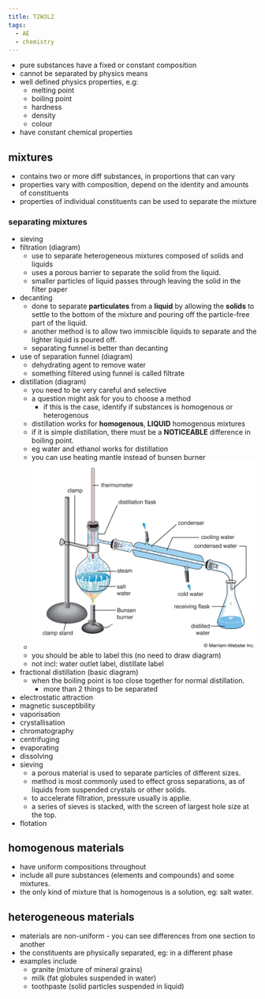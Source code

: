 ```yaml
---
title: T2W3L2
tags:
  - AE
  - chemistry
---
```


- pure substances have a fixed or constant composition
- cannot be separated by physics means
- well defined physics properties, e.g:
  - melting point
  - boiling point
  - hardness
  - density
  - colour
- have constant chemical properties

## mixtures

- contains two or more diff substances, in proportions that can vary
- properties vary with composition, depend on the identity and amounts of constituents
- properties of individual constituents can be used to separate the mixture

### separating mixtures

- sieving
- filtration (diagram)
  - use to separate heterogeneous mixtures composed of solids and liquids
  - uses a porous barrier to separate the solid from the liquid.
  - smaller particles of liquid passes through leaving the solid in the filter paper
- decanting
  - done to separate **particulates** from a **liquid** by allowing the **solids** to settle to the bottom of the mixture and pouring off the particle-free part of the liquid.
  - another method is to allow two immiscible liquids to separate and the lighter liquid is poured off.
  - separating funnel is better than decanting
- use of separation funnel (diagram)
  - dehydrating agent to remove water
  - something filtered using funnel is called filtrate
- distillation (diagram)
  - you need to be very careful and selective
  - a question might ask for you to choose a method
    - if this is the case, identify if substances is homogenous or heterogenous
  - distillation works for **homogenous**, **LIQUID** homogenous mixtures
  - if it is simple distillation, there must be a **NOTICEABLE** difference in boiling point.
  - eg water and ethanol works for distillation
  - you can use heating mantle instead of bunsen burner
  - ![400](notes/images/Pasted%20image%2020230509130147.png)
  - you should be able to label this (no need to draw diagram)
  - not incl: water outlet label, distillate label
- fractional distillation (basic diagram)
  - when the boiling point is too close together for normal distillation.
    - more than 2 things to be separated
- electrostatic attraction
- magnetic susceptibility
- vaporisation
- crystallisation
- chromatography
- centrifuging
- evaporating
- dissolving
- sieving
  - a porous material is used to separate particles of different sizes.
  - method is most commonly used to effect gross separations, as of liquids from suspended crystals or other solids.
  - to accelerate filtration, pressure usually is applie.
  - a series of sieves is stacked, with the screen of largest hole size at the top.
- flotation

## homogenous materials

- have uniform compositions throughout
- include all pure substances (elements and compounds) and some mixtures.
- the only kind of mixture that is homogenous is a solution, eg: salt water.

## heterogeneous materials

- materials are non-uniform - you can see differences from one section to another
- the constituents are physically separated, eg: in a different phase
- examples include
  - granite (mixture of mineral grains)
  - milk (fat globules suspended in water)
  - toothpaste (solid particles suspended in liquid)
